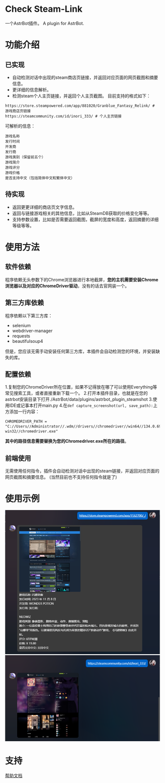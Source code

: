 # Check Steam-Link

一个AstrBot插件。
A plugin for AstrBot.

# 功能介绍
## 已实现
- 自动检测对话中出现的steam商店页链接，并返回对应页面的网页截图和摘要信息。
- 更详细的信息解析。
- 检测steam个人主页链接，并返回个人主页截图。
  目前支持的格式如下：
```
https://store.steampowered.com/app/881020/Granblue_Fantasy_Relink/ # 游戏商店页链接
https://steamcommunity.com/id/inori_333/ # 个人主页链接
```
可解析的信息：
```
游戏名称
发行时间
开发商
发行商
游戏类别（保留前五个）
游戏简介
游戏评分
游戏价格
是否支持中文（包括简体中文和繁体中文）
```
## 待实现
- 返回更更详细的商店页文字信息。
- 返回与链接游戏相关的其他信息，比如从SteamDB获取的价格变化等等。
- 支持参数设置，比如是否需要返回截图，截屏的宽度和高度，返回摘要的详细等级等等。

# 使用方法
## 软件依赖
程序依赖无头参数下的Chrome浏览器进行本地截屏，**您的主机需要安装Chrome浏览器以及对应的ChromeDriver驱动**，没有的话去官网装一个。
## 第三方库依赖
程序依赖以下第三方库：
- selenium
- webdriver-manager
- requests
- beautifulsoup4

但是，您应该无需手动安装任何第三方库，本插件会自动检测您的环境，并安装缺失的库。
## 配置依赖
1.复制您的ChromeDriver所在位置，如果不记得放在哪了可以使用Everything等常见搜索工具，或者直接重新下载一个。
2.打开本插件目录，也就是在您的astrbot安装目录下打开./AstrBot/data/plugins/astrbot_plugin_steamshot
3.使用IDE或记事本打开main.py
4.在`def capture_screenshot(url, save_path):`上方添加一行内容：
```
CHROMEDRIVER_PATH = "C://Users//Administrator//.wdm//drivers//chromedriver//win64//134.0.6998.35//chromedriver-win32//chromedriver.exe"
```
**其中的路径信息需要替换为您的Chromedriver.exe所在的路径**。
## 前端使用
无需使用任何指令，插件会自动检测对话中出现的steam链接，并返回对应页面的网页截图和摘要信息。
(当然目前也不支持任何指令就是了)

# 使用示例
![使用示例](sample.png)
![使用示例2](sample2.png)

# 支持
[帮助文档](https://github.com/inori-3333/astrbot_plugin_steamshot)
